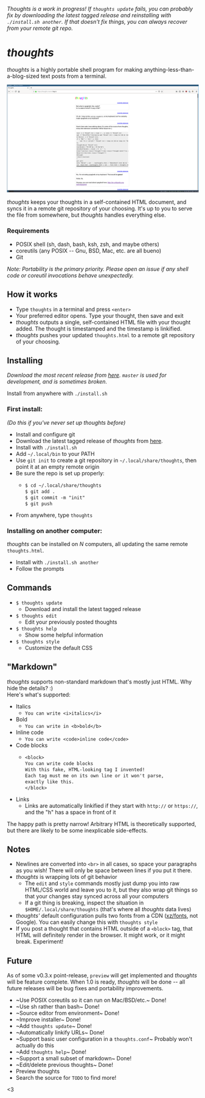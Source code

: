 *Thoughts is a work in progress! If `thoughts update` fails, you can probably fix by downloading the latest tagged release and reinstalling with `./install.sh another`. If that doesn't fix things, you can always recover from your remote git repo.*

# *thoughts*
*thoughts* is a highly portable shell program for making anything-less-than-a-blog-sized text posts from a terminal.

![Screenshot of thoughts](/thoughts.png)

*thoughts* keeps your thoughts in a self-contained HTML document, and syncs it in a remote git repository of your choosing.  It's up to you to serve the file from somewhere, but *thoughts* handles everything else.

### Requirements
* POSIX shell (sh, dash, bash, ksh, zsh, and maybe others)
* coreutils (any POSIX -- Gnu, BSD, Mac, etc. are all bueno)
* Git

*Note: Portability is the primary priority. Please open an issue if any shell code or coreutil invocations behave unexpectedly.*

## How it works

* Type `thoughts` in a terminal and press `<enter>`
* Your preferred editor opens. Type your thought, then save and exit
* *thoughts* outputs a single, self-contained HTML file with your thought added. The thought is timestamped and the timestamp is linkified.
* *thoughts* pushes your updated `thoughts.html` to a remote git repository of your choosing. 

## Installing
*Download the most recent release from [here](https://github.com/marenbeam/thoughts/releases). `master` is used for development, and is sometimes broken.*

Install from anywhere with `./install.sh`

### First install:
*(Do this if you've never set up thoughts before)*
* Install and configure git
* Download the latest tagged release of *thoughts* from [here](https://github.com/marenbeam/thoughts/releases).
* Install with `./install.sh`
* Add `~/.local/bin` to your PATH
* Use `git init` to create a git repository in `~/.local/share/thoughts`, then point it at an empty remote origin
* Be sure the repo is set up properly:
  * ```
    $ cd ~/.local/share/thoughts
    $ git add .
    $ git commit -m "init"
    $ git push
    ```
* From anywhere, type `thoughts`

### Installing on another computer:
*thoughts* can be installed on *N* computers, all updating the same remote `thoughts.html`.

* Install with `./install.sh another`
* Follow the prompts

## Commands
* `$ thoughts update`
  * Download and install the latest tagged release
* `$ thoughts edit`
  * Edit your previously posted thoughts
* `$ thoughts help`
  * Show some helpful information
* `$ thoughts style`
  * Customize the default CSS

## "Markdown"
*thoughts* supports non-standard markdown that's mostly just HTML. Why hide the details? :)  
Here's what's supported:

* Italics
  * `You can write <i>italics</i>`
* Bold
  * `You can write in <b>bold</b>`
* Inline code
  * `You can write <code>inline code</code>`
* Code blocks
  * ```
    <block>
    You can write code blocks
    With this fake, HTML-looking tag I invented!
    Each tag must me on its own line or it won't parse,
    exactly like this.
    </block>
    ```
* Links
  * Links are automatically linkified if they start with `http://` or `https://`, and the "h" has a space in front of it

The happy path is pretty narrow! Arbitrary HTML is theoretically supported, but there are likely to be some inexplicable side-effects.

## Notes
* Newlines are converted into `<br>` in all cases, so space your paragraphs as you wish! There will only be space between lines if you put it there.
* *thoughts* is wrapping lots of git behavior
  * The `edit` and `style` commands mostly just dump you into raw HTML/CSS world and leave you to it, but they also wrap git things so that your changes stay synced across all your computers
  * If a git thing is breaking, inspect the situation in `$HOME/.local/share/thoughts` (that's where all *thoughts* data lives)
* *thoughts'* default configuration pulls two fonts from a CDN ([xz/fonts](https://fonts.xz.style/), not Google). You can easily change this with `thoughts style`
* If you post a thought that contains HTML outside of a `<block>` tag, that HTML will definitely render in the browser. It might work, or it might break. Experiment!

## Future
As of some v0.3.x point-release, `preview` will get implemented and *thoughts* will be feature complete. When 1.0 is ready, *thoughts* will be done -- all future releases will be bug fixes and portability improvements.

* ~Use POSIX coreutils so it can run on Mac/BSD/etc.~ Done!
* ~Use sh rather than bash~ Done!
* ~Source editor from environment~ Done!
* ~Improve installer~ Done!
* ~Add `thoughts update`~ Done!
* ~Automatically linkify URLs~ Done!
* ~Support basic user configuration in a `thoughts.conf`~ Probably won't actually do this
* ~Add `thoughts help`~ Done!
* ~Support a small subset of markdown~ Done!
* ~Edit/delete previous thoughts~ Done!
* Preview thoughts
* Search the source for `TODO` to find more!

<3
